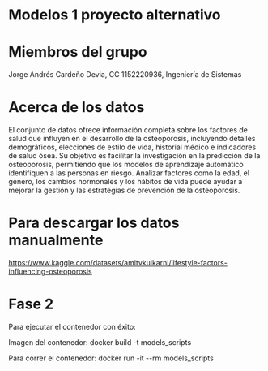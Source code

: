 # Modelos 1 proyecto alternativo

# Miembros del grupo
Jorge Andrés Cardeño Devia, CC 1152220936, Ingeniería de Sistemas


# Acerca de los datos
El conjunto de datos ofrece información completa sobre los factores de salud que influyen en el desarrollo de la osteoporosis, incluyendo detalles demográficos, elecciones de estilo de vida, historial médico e indicadores de salud ósea. Su objetivo es facilitar la investigación en la predicción de la osteoporosis, permitiendo que los modelos de aprendizaje automático identifiquen a las personas en riesgo. Analizar factores como la edad, el género, los cambios hormonales y los hábitos de vida puede ayudar a mejorar la gestión y las estrategias de prevención de la osteoporosis.

# Para descargar los datos manualmente
https://www.kaggle.com/datasets/amitvkulkarni/lifestyle-factors-influencing-osteoporosis

# Fase 2
Para ejecutar el contenedor con éxito:

Imagen del contenedor:
docker build -t models_scripts

Para correr el contenedor:
docker run -it --rm models_scripts

